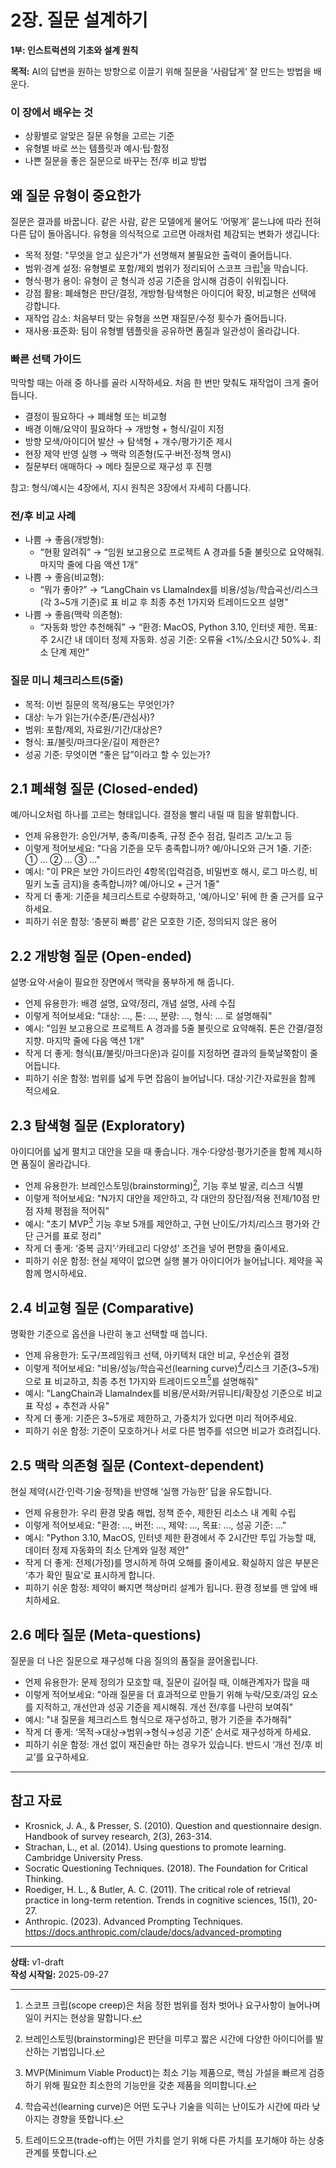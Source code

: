 # 2장. 질문 설계하기

**1부: 인스트럭션의 기초와 설계 원칙**

**목적:** AI의 답변을 원하는 방향으로 이끌기 위해 질문을 ‘사람답게’ 잘 만드는 방법을 배운다.

### 이 장에서 배우는 것
- 상황별로 알맞은 질문 유형을 고르는 기준
- 유형별 바로 쓰는 템플릿과 예시·팁·함정
- 나쁜 질문을 좋은 질문으로 바꾸는 전/후 비교 방법

## 왜 질문 유형이 중요한가

질문은 결과를 바꿉니다. 같은 사람, 같은 모델에게 물어도 ‘어떻게’ 묻느냐에 따라 전혀 다른 답이 돌아옵니다. 유형을 의식적으로 고르면 아래처럼 체감되는 변화가 생깁니다:

- 목적 정렬: "무엇을 얻고 싶은가"가 선명해져 불필요한 출력이 줄어듭니다.
- 범위·경계 설정: 유형별로 포함/제외 범위가 정리되어 스코프 크립[^1]을 막습니다.
- 형식·평가 용이: 유형이 곧 형식과 성공 기준을 암시해 검증이 쉬워집니다.
- 강점 활용: 폐쇄형은 판단/결정, 개방형·탐색형은 아이디어 확장, 비교형은 선택에 강합니다.
- 재작업 감소: 처음부터 맞는 유형을 쓰면 재질문/수정 횟수가 줄어듭니다.
- 재사용·표준화: 팀이 유형별 템플릿을 공유하면 품질과 일관성이 올라갑니다.

### 빠른 선택 가이드

막막할 때는 아래 중 하나를 골라 시작하세요. 처음 한 번만 맞춰도 재작업이 크게 줄어듭니다.

- 결정이 필요하다 → 폐쇄형 또는 비교형
- 배경 이해/요약이 필요하다 → 개방형 + 형식/길이 지정
- 방향 모색/아이디어 발산 → 탐색형 + 개수/평가기준 제시
- 현장 제약 반영 실행 → 맥락 의존형(도구·버전·정책 명시)
- 질문부터 애매하다 → 메타 질문으로 재구성 후 진행

참고: 형식/예시는 4장에서, 지시 원칙은 3장에서 자세히 다룹니다.

### 전/후 비교 사례
- 나쁨 → 좋음(개방형):
  - “현황 알려줘” → “임원 보고용으로 프로젝트 A 경과를 5줄 불릿으로 요약해줘. 마지막 줄에 다음 액션 1개”
- 나쁨 → 좋음(비교형):
  - “뭐가 좋아?” → “LangChain vs LlamaIndex를 비용/성능/학습곡선/리스크(각 3~5개 기준)로 표 비교 후 최종 추천 1가지와 트레이드오프 설명”
- 나쁨 → 좋음(맥락 의존형):
  - “자동화 방안 추천해줘” → “환경: MacOS, Python 3.10, 인터넷 제한. 목표: 주 2시간 내 데이터 정제 자동화. 성공 기준: 오류율 <1%/소요시간 50%↓. 최소 단계 제안”

### 질문 미니 체크리스트(5줄)
- 목적: 이번 질문의 목적/용도는 무엇인가?
- 대상: 누가 읽는가(수준/톤/관심사)?
- 범위: 포함/제외, 자료원/기간/대상은?
- 형식: 표/불릿/마크다운/길이 제한은?
- 성공 기준: 무엇이면 “좋은 답”이라고 할 수 있는가?

## 2.1 폐쇄형 질문 (Closed-ended)
예/아니오처럼 하나를 고르는 형태입니다. 결정을 빨리 내릴 때 힘을 발휘합니다.

- 언제 유용한가: 승인/거부, 충족/미충족, 규정 준수 점검, 릴리즈 고/노고 등
- 이렇게 적어보세요: "다음 기준을 모두 충족합니까? 예/아니오와 근거 1줄. 기준: ① … ② … ③ …"
- 예시: "이 PR은 보안 가이드라인 4항목(입력검증, 비밀번호 해시, 로그 마스킹, 비밀키 노출 금지)을 충족합니까? 예/아니오 + 근거 1줄"
- 작게 더 좋게: 기준을 체크리스트로 수량화하고, '예/아니오' 뒤에 한 줄 근거를 요구하세요.
- 피하기 쉬운 함정: ‘충분히 빠름’ 같은 모호한 기준, 정의되지 않은 용어

## 2.2 개방형 질문 (Open-ended)
설명·요약·서술이 필요한 장면에서 맥락을 풍부하게 해 줍니다.

- 언제 유용한가: 배경 설명, 요약/정리, 개념 설명, 사례 수집
- 이렇게 적어보세요: "대상: …, 톤: …, 분량: …, 형식: … 로 설명해줘"
- 예시: "임원 보고용으로 프로젝트 A 경과를 5줄 불릿으로 요약해줘. 톤은 간결/결정지향. 마지막 줄에 다음 액션 1개"
- 작게 더 좋게: 형식(표/불릿/마크다운)과 길이를 지정하면 결과의 들쭉날쭉함이 줄어듭니다.
- 피하기 쉬운 함정: 범위를 넓게 두면 잡음이 늘어납니다. 대상·기간·자료원을 함께 적으세요.

## 2.3 탐색형 질문 (Exploratory)
아이디어를 넓게 펼치고 대안을 모을 때 좋습니다. 개수·다양성·평가기준을 함께 제시하면 품질이 올라갑니다.

- 언제 유용한가: 브레인스토밍(brainstorming)[^4], 기능 후보 발굴, 리스크 식별
- 이렇게 적어보세요: "N가지 대안을 제안하고, 각 대안의 장단점/적용 전제/10점 만점 자체 평점을 적어줘"
- 예시: "초기 MVP[^2] 기능 후보 5개를 제안하고, 구현 난이도/가치/리스크 평가와 간단 근거를 표로 정리"
- 작게 더 좋게: ‘중복 금지’·‘카테고리 다양성’ 조건을 넣어 편향을 줄이세요.
- 피하기 쉬운 함정: 현실 제약이 없으면 실행 불가 아이디어가 늘어납니다. 제약을 꼭 함께 명시하세요.

## 2.4 비교형 질문 (Comparative)
명확한 기준으로 옵션을 나란히 놓고 선택할 때 씁니다.

- 언제 유용한가: 도구/프레임워크 선택, 아키텍처 대안 비교, 우선순위 결정
- 이렇게 적어보세요: "비용/성능/학습곡선(learning curve)[^5]/리스크 기준(3~5개)으로 표 비교하고, 최종 추천 1가지와 트레이드오프[^3]를 설명해줘"
- 예시: "LangChain과 LlamaIndex를 비용/문서화/커뮤니티/확장성 기준으로 비교 표 작성 + 추천과 사유"
- 작게 더 좋게: 기준은 3~5개로 제한하고, 가중치가 있다면 미리 적어주세요.
- 피하기 쉬운 함정: 기준이 모호하거나 서로 다른 범주를 섞으면 비교가 흐려집니다.

## 2.5 맥락 의존형 질문 (Context-dependent)
현실 제약(시간·인력·기술·정책)을 반영해 ‘실행 가능한’ 답을 유도합니다.

- 언제 유용한가: 우리 환경 맞춤 해법, 정책 준수, 제한된 리소스 내 계획 수립
- 이렇게 적어보세요: "환경: …, 버전: …, 제약: …, 목표: …, 성공 기준: …"
- 예시: "Python 3.10, MacOS, 인터넷 제한 환경에서 주 2시간만 투입 가능할 때, 데이터 정제 자동화의 최소 단계와 일정 제안"
- 작게 더 좋게: 전제(가정)를 명시하게 하여 오해를 줄이세요. 확실하지 않은 부분은 ‘추가 확인 필요’로 표시하게 합니다.
- 피하기 쉬운 함정: 제약이 빠지면 책상머리 설계가 됩니다. 환경 정보를 맨 앞에 배치하세요.

## 2.6 메타 질문 (Meta-questions)
질문을 더 나은 질문으로 재구성해 다음 질의의 품질을 끌어올립니다.

- 언제 유용한가: 문제 정의가 모호할 때, 질문이 길어질 때, 이해관계자가 많을 때
- 이렇게 적어보세요: "아래 질문을 더 효과적으로 만들기 위해 누락/모호/과잉 요소를 지적하고, 개선안과 성공 기준을 제시해줘. 개선 전/후를 나란히 보여줘"
- 예시: "내 질문을 체크리스트 형식으로 재구성하고, 평가 기준을 추가해줘"
- 작게 더 좋게: ‘목적→대상→범위→형식→성공 기준’ 순서로 재구성하게 하세요.
- 피하기 쉬운 함정: 개선 없이 재진술만 하는 경우가 있습니다. 반드시 ‘개선 전/후 비교’를 요구하세요.

---

## 참고 자료

- Krosnick, J. A., & Presser, S. (2010). Question and questionnaire design. Handbook of survey research, 2(3), 263-314.
- Strachan, L., et al. (2014). Using questions to promote learning. Cambridge University Press.
- Socratic Questioning Techniques. (2018). The Foundation for Critical Thinking.
- Roediger, H. L., & Butler, A. C. (2011). The critical role of retrieval practice in long-term retention. Trends in cognitive sciences, 15(1), 20-27.
- Anthropic. (2023). Advanced Prompting Techniques. https://docs.anthropic.com/claude/docs/advanced-prompting

---

[^1]: 스코프 크립(scope creep)은 처음 정한 범위를 점차 벗어나 요구사항이 늘어나며 일이 커지는 현상을 말합니다.
[^2]: MVP(Minimum Viable Product)는 최소 기능 제품으로, 핵심 가설을 빠르게 검증하기 위해 필요한 최소한의 기능만을 갖춘 제품을 의미합니다.
[^3]: 트레이드오프(trade-off)는 어떤 가치를 얻기 위해 다른 가치를 포기해야 하는 상충 관계를 뜻합니다.
[^4]: 브레인스토밍(brainstorming)은 판단을 미루고 짧은 시간에 다양한 아이디어를 발산하는 기법입니다.
[^5]: 학습곡선(learning curve)은 어떤 도구나 기술을 익히는 난이도가 시간에 따라 낮아지는 경향을 뜻합니다.

**상태:** v1-draft  
**작성 시작일:** 2025-09-27
